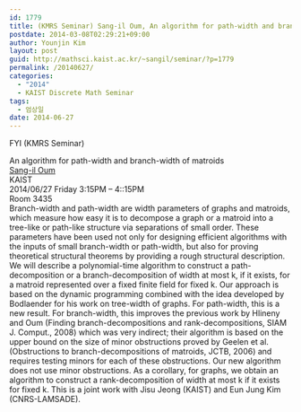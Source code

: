 ```yaml
---
id: 1779
title: (KMRS Seminar) Sang-il Oum, An algorithm for path-width and branch-width of matroids
postdate: 2014-03-08T02:29:21+09:00
author: Younjin Kim
layout: post
guid: http://mathsci.kaist.ac.kr/~sangil/seminar/?p=1779
permalink: /20140627/
categories:
  - "2014"
  - KAIST Discrete Math Seminar
tags:
  - 엄상일
date: 2014-06-27
---
```

FYI (KMRS Seminar)

<div class="talk">
  An algorithm for path-width and branch-width of matroids
</div>

<div class="speaker">
  <a href="http://mathsci.kaist.ac.kr/~sangil/"> Sang-il Oum</a><br /> KAIST
</div>

<div class="date">
  2014/06/27 Friday 3:15PM &#8211; 4::15PM<br /> Room 3435
</div>

<div class="abstract">
  Branch-width and path-width are width parameters of graphs and matroids, which measure how easy it is to decompose a graph or a matroid into a tree-like or path-like structure via separations of small order. These parameters have been used not only for designing efficient algorithms with the inputs of small branch-width or path-width, but also for proving theoretical structural theorems by providing a rough structural description. We will describe a polynomial-time algorithm to construct a path-decomposition or a branch-decomposition of width at most k, if it exists, for a matroid represented over a fixed finite field for fixed k. Our approach is based on the dynamic programming combined with the idea developed by Bodlaender for his work on tree-width of graphs. For path-width, this is a new result. For branch-width, this improves the previous work by Hlineny and Oum (Finding branch-decompositions and rank-decompositions, SIAM J. Comput., 2008) which was very indirect; their algorithm is based on the upper bound on the size of minor obstructions proved by Geelen et al. (Obstructions to branch-decompositions of matroids, JCTB, 2006) and requires testing minors for each of these obstructions. Our new algorithm does not use minor obstructions. As a corollary, for graphs, we obtain an algorithm to construct a rank-decomposition of width at most k if it exists for fixed k. This is a joint work with Jisu Jeong (KAIST) and Eun Jung Kim (CNRS-LAMSADE).
</div>